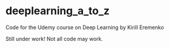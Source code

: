 # deeplearning_a_to_z
Code for the Udemy course on Deep Learning by Kirill Eremenko

Still under work! Not all code may work.
